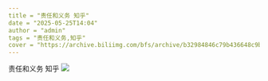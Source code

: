 ```yaml
---
title = "责任和义务 知乎"
date = "2025-05-25T14:04"
author = "admin"
tags = "责任和义务,知乎"
cover = "https://archive.biliimg.com/bfs/archive/b32984846c79b436648c9bf3315a07786cb17b5e.jpg"
---
```


责任和义务 知乎
![](https://archive.biliimg.com/bfs/archive/b32984846c79b436648c9bf3315a07786cb17b5e.jpg)